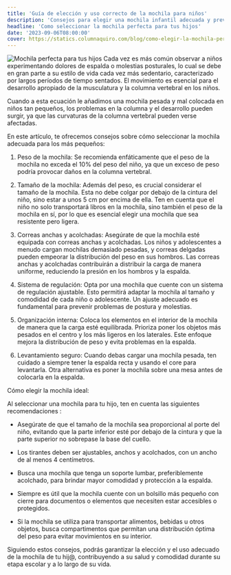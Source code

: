 ```yaml
---
title: 'Guía de elección y uso correcto de la mochila para niños'
description: 'Consejos para elegir una mochila infantil adecuada y prevenir problemas de espalda: peso adecuado, tamaño, correas anchas, regulación, organización interna.'
headline: 'Como seleccionar la mochila perfecta para tus hijos'
date: '2023-09-06T08:00:00'
cover: https://statics.columnaquiro.com/blog/como-elegir-la-mochila-perfecta-para-tus-hijos.webp
---
```


![Mochila perfecta para tus hijos](https://statics.columnaquiro.com/blog/como-elegir-la-mochila-perfecta-para-tus-hijos.webp)
Cada vez es más común observar a niños experimentando dolores de espalda o molestias posturales, lo cual se debe en gran parte a su estilo de vida cada vez más sedentario, caracterizado por largos períodos de tiempo sentados. El movimiento es esencial para el desarrollo apropiado de la musculatura y la columna vertebral en los niños.

Cuando a esta ecuación le añadimos una mochila pesada y mal colocada en niños tan pequeños, los problemas en la columna y el desarrollo pueden surgir, ya que las curvaturas de la columna vertebral pueden verse afectadas.

En este artículo, te ofrecemos consejos sobre cómo seleccionar la mochila adecuada para los más pequeños:

1. Peso de la mochila: Se recomienda enfáticamente que el peso de la mochila no exceda el 10% del peso del niño, ya que un exceso de peso podría provocar daños en la columna vertebral.

2. Tamaño de la mochila: Además del peso, es crucial considerar el tamaño de la mochila. Esta no debe colgar por debajo de la cintura del niño, sino estar a unos 5 cm por encima de ella. Ten en cuenta que el niño no solo transportará libros en la mochila, sino también el peso de la mochila en sí, por lo que es esencial elegir una mochila que sea resistente pero ligera.

3. Correas anchas y acolchadas: Asegúrate de que la mochila esté equipada con correas anchas y acolchadas. Los niños y adolescentes a menudo cargan mochilas demasiado pesadas, y correas delgadas pueden empeorar la distribución del peso en sus hombros. Las correas anchas y acolchadas contribuirán a distribuir la carga de manera uniforme, reduciendo la presión en los hombros y la espalda.

4. Sistema de regulación: Opta por una mochila que cuente con un sistema de regulación ajustable. Esto permitirá adaptar la mochila al tamaño y comodidad de cada niño o adolescente. Un ajuste adecuado es fundamental para prevenir problemas de postura y molestias.

5. Organización interna: Coloca los elementos en el interior de la mochila de manera que la carga esté equilibrada. Prioriza poner los objetos más pesados en el centro y los más ligeros en los laterales. Este enfoque mejora la distribución de peso y evita problemas en la espalda.

6. Levantamiento seguro: Cuando debas cargar una mochila pesada, ten cuidado a siempre tener la espalda recta y usando el core para levantarla. Otra alternativa es poner la mochila sobre una mesa antes de colocarla en la espalda.

Cómo elegir la mochila ideal:

Al seleccionar una mochila para tu hijo, ten en cuenta las siguientes recomendaciones :

- Asegúrate de que el tamaño de la mochila sea proporcional al porte del niño, evitando que la parte inferior esté por debajo de la cintura y que la parte superior no sobrepase la base del cuello.

- Los tirantes deben ser ajustables, anchos y acolchados, con un ancho de al menos 4 centímetros.

-   Busca una mochila que tenga un soporte lumbar, preferiblemente acolchado, para brindar mayor comodidad y protección a la espalda.

-   Siempre es útil que la mochila cuente con un bolsillo más pequeño con cierre para documentos o elementos que necesiten estar accesibles o protegidos.

-   Si la mochila se utiliza para transportar alimentos, bebidas u otros objetos, busca compartimentos que permitan una distribución óptima del peso para evitar movimientos en su interior.

Siguiendo estos consejos, podrás garantizar la elección y el uso adecuado de la mochila de tu hij@, contribuyendo a su salud y comodidad durante su etapa escolar y a lo largo de su vida.
